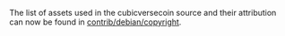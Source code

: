 The list of assets used in the cubicversecoin source and their attribution can now be found in [contrib/debian/copyright](../contrib/debian/copyright).
